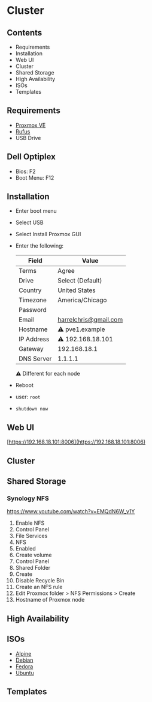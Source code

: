 # Cluster

## Contents

- Requirements
- Installation
- Web UI
- Cluster
- Shared Storage
- High Availability
- ISOs
- Templates

## Requirements

- [Proxmox VE](https://www.proxmox.com/en/downloads)
- [Rufus](https://rufus.ie/en/)
- USB Drive

## Dell Optiplex

- Bios: F2
- Boot Menu: F12

## Installation

- Enter boot menu
- Select USB
- Select Install Proxmox GUI
- Enter the following:

  Field | Value
  ---|---
  Terms | Agree
  Drive | Select (Default)
  Country | United States
  Timezone | America/Chicago
  Password | 
  Email | harrelchris@gmail.com
  Hostname | ⚠️ pve1.example
  IP Address | ⚠️ 192.168.18.101 
  Gateway | 192.168.18.1
  DNS Server | 1.1.1.1

  ⚠️ Different for each node

- Reboot
- user: `root`
- `shutdown now`

## Web UI

[https://192.168.18.101:8006](https://192.168.18.101:8006)

## Cluster

## Shared Storage

### Synology NFS

https://www.youtube.com/watch?v=EMQdN6W_y1Y

1. Enable NFS
  1. Control Panel
  1. File Services
  1. NFS
  1. Enabled
1. Create volume
  1. Control Panel
  1. Shared Folder
  1. Create
  1. Disable Recycle Bin
1. Create an NFS rule
1. Edit Proxmox folder > NFS Permissions > Create
  1. Hostname of Proxmox node

## High Availability

## ISOs

- [Alpine](https://alpinelinux.org/downloads/)
- [Debian](https://www.debian.org/distrib/)
- [Fedora](https://fedoraproject.org/server/download)
- [Ubuntu](https://ubuntu.com/server)

## Templates
